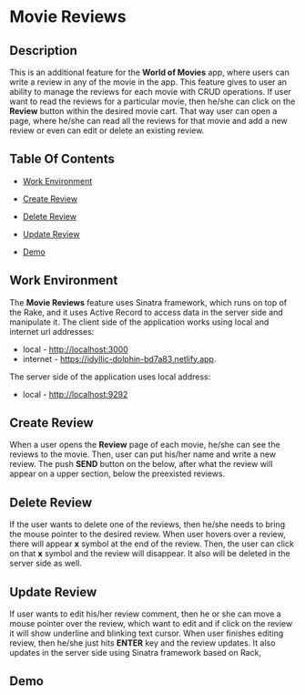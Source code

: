 # Movie Reviews 

## Description  

This is an additional feature for the **World of Movies** app, where users can write a review in any of the movie in the app. This feature gives to user an ability to manage the reviews for each movie with CRUD operations. If user want to read the reviews for a particular movie, then he/she can click on the **Review** button within the desired movie cart. That way user can open a page, where he/she can read all the reviews for that movie and add a new review or even can edit or delete an existing review.   

## Table Of Contents 

- [Work Environment](#work-environment)

- [Create Review](#create-review)

- [Delete Review](#delete-review)

- [Update Review](#update-review)

- [Demo](#demo)
  

## Work Environment  

The **Movie Reviews** feature uses Sinatra framework, which runs on top of the Rake, and it uses Active Record to access data in the server side and manipulate it.
The client side of the application works using local and internet url addresses:
- local - <http://localhost:3000>  
- internet - <https://idyllic-dolphin-bd7a83.netlify.app>. 

The server side of the application uses local address: 
- local - <http://localhost:9292>   

## Create Review  

When a user opens the **Review** page of each movie, he/she can see the reviews to the movie.  Then, user can put his/her name and write a new review. The push **SEND** button on the below, after what the review will appear on a upper section, below the preexisted reviews. 

## Delete Review  

If the user wants to delete one of the reviews, then he/she needs to bring the mouse pointer to the desired review. When user hovers over a review, there will appear **x** symbol at the end of the review. Then, the user can click on that **x** symbol and the review will disappear. It also will be deleted in the server side as well.

## Update Review 

If user wants to edit his/her review comment, then he or she can move a mouse pointer over the review, which want to edit and if click on the review it will show underline and blinking text cursor. When user finishes editing review, then he/she just hits **ENTER** key and the review updates. It also updates in the server side using Sinatra framework based on Rack,   

## Demo  